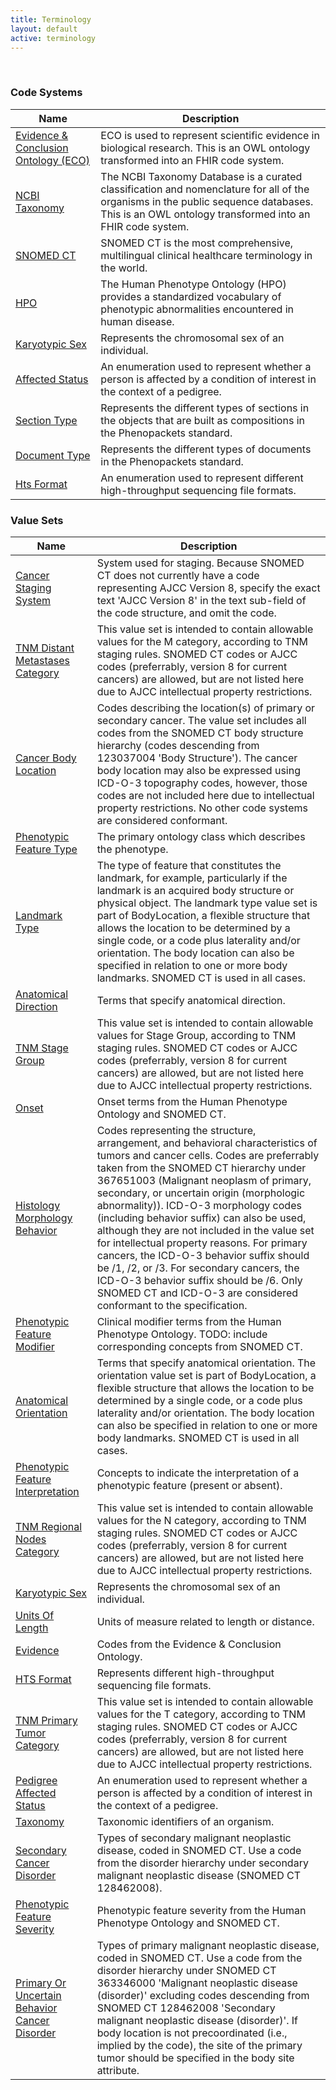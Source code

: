 ```yaml
---
title: Terminology
layout: default
active: terminology
---
```

<!-- { :.no_toc } -->
<!-- TOC  the css styling for this is \pages\assets\css\project.css under 'markdown-toc'-->
<!-- * Do not remove this line (it will not be displayed)
{:toc} -->
<!-- end TOC -->

<br/>

### Code Systems

<table>
<thead>
<tr>
<th>Name</th>
<th>Description</th>
</tr>
</thead>
<tbody>
<tr>
<td><a href="https://github.com/evidenceontology/evidenceontology/">Evidence &amp; Conclusion Ontology (ECO)</a></td>
<td>ECO is used to represent scientific evidence in biological research. This is an OWL ontology transformed into an FHIR code system.</td>
</tr>
<tr>
<td><a href="https://www.ncbi.nlm.nih.gov/taxonomy">NCBI Taxonomy</a></td>
<td>The NCBI Taxonomy Database is a curated classification and nomenclature for all of the organisms in the public sequence databases. This is an OWL ontology transformed into an FHIR code system.</td>
</tr>
<tr>
<td><a href="http://snomed.info/sct">SNOMED CT</a></td>
<td>SNOMED CT is the most comprehensive, multilingual clinical healthcare terminology in the world.</td>
</tr>
<tr>
<td><a href="https://hpo.jax.org/app/">HPO</a></td>
<td>The Human Phenotype Ontology (HPO) provides a standardized vocabulary of phenotypic abnormalities encountered in human disease.</td>
</tr>

<tr>
<td><a href="CodeSystem-karyotypic-sex.html">Karyotypic Sex</a></td>
<td>Represents the chromosomal sex of an individual.</td>
</tr>
<tr>
<td><a href="CodeSystem-affected-status.html">Affected Status</a></td>
<td>An enumeration used to represent whether a person is affected by a condition of interest in the context of a pedigree.</td>
</tr>
<tr>
<td><a href="CodeSystem-section-type.html">Section Type</a></td>
<td>Represents the different types of sections in the objects that are built as compositions in the Phenopackets standard.</td>
</tr>
<tr>
<td><a href="CodeSystem-document-type.html">Document Type</a></td>
<td>Represents the different types of documents in the Phenopackets standard.</td>
</tr>
<tr>
<td><a href="CodeSystem-hts-format.html">Hts Format</a></td>
<td>An enumeration used to represent different high-throughput sequencing file formats.</td>
</tr>

</tbody>
</table>

### Value Sets

<table>
<thead>
<tr>
<th>Name</th>
<th>Description</th>
</tr>
</thead>
<tbody>
<tr>
<td><a href="ValueSet-cancer-staging-system.html">Cancer Staging System</a></td>
<td>System used for staging. Because SNOMED CT does not currently have a code representing AJCC Version 8, specify the exact text 'AJCC Version 8' in the text sub-field of the code structure, and omit the code.</td>
</tr>
<tr>
<td><a href="ValueSet-tnm-distant-metastases-category.html">TNM Distant Metastases Category</a></td>
<td>This value set is intended to contain allowable values for the M category, according to TNM staging rules. SNOMED CT codes or AJCC codes (preferrably, version 8 for current cancers) are allowed, but are not listed here due to AJCC intellectual property restrictions.</td>
</tr>
<tr>
<td><a href="ValueSet-cancer-body-location.html">Cancer Body Location</a></td>
<td>Codes describing the location(s) of primary or secondary cancer. The value set includes all codes from the SNOMED CT body structure hierarchy (codes descending from 123037004 'Body Structure'). The cancer body location may also be expressed using ICD-O-3 topography codes, however, those codes are not included here due to intellectual property restrictions. No other code systems are considered conformant.</td>
</tr>
<tr>
<td><a href="ValueSet-phenotypic-feature-type.html">Phenotypic Feature Type</a></td>
<td>The primary ontology class which describes the phenotype.</td>
</tr>
<tr>
<td><a href="ValueSet-landmark-type.html">Landmark Type</a></td>
<td>The type of feature that constitutes the landmark, for example, particularly if the landmark is an acquired body structure or physical object. The landmark type value set is part of BodyLocation, a flexible structure that allows the location to be determined by a single code, or a code plus laterality and/or orientation. The body location can also be specified in relation to one or more body landmarks. SNOMED CT is used in all cases.</td>
</tr>
<tr>
<td><a href="ValueSet-anatomical-direction.html">Anatomical Direction</a></td>
<td>Terms that specify anatomical direction.</td>
</tr>
<tr>
<td><a href="ValueSet-tnm-stage-group.html">TNM Stage Group</a></td>
<td>This value set is intended to contain allowable values for Stage Group, according to TNM staging rules. SNOMED CT codes or AJCC codes (preferrably, version 8 for current cancers) are allowed, but are not listed here due to AJCC intellectual property restrictions.</td>
</tr>
<tr>
<td><a href="ValueSet-onset.html">Onset</a></td>
<td>Onset terms from the Human Phenotype Ontology and SNOMED CT.</td>
</tr>
<tr>
<td><a href="ValueSet-histology-morphology-behavior.html">Histology Morphology Behavior</a></td>
<td>Codes representing the structure, arrangement, and behavioral characteristics of tumors and cancer cells. Codes are preferrably taken from the SNOMED CT hierarchy under 367651003 (Malignant neoplasm of primary, secondary, or uncertain origin (morphologic abnormality)). ICD-O-3 morphology codes (including behavior suffix) can also be used, although they are not included in the value set for intellectual property reasons. For primary cancers, the ICD-O-3 behavior suffix should be /1, /2, or /3. For secondary cancers, the ICD-O-3 behavior suffix should be /6. Only SNOMED CT and ICD-O-3 are considered conformant to the specification.</td>
</tr>
<tr>
<td><a href="ValueSet-phenotypic-feature-modifier.html">Phenotypic Feature Modifier</a></td>
<td>Clinical modifier terms from the Human Phenotype Ontology. TODO: include corresponding concepts from SNOMED CT.</td>
</tr>
<tr>
<td><a href="ValueSet-anatomical-orientation.html">Anatomical Orientation</a></td>
<td>Terms that specify anatomical orientation. The orientation value set is part of BodyLocation, a flexible structure that allows the location to be determined by a single code, or a code plus laterality and/or orientation. The body location can also be specified in relation to one or more body landmarks. SNOMED CT is used in all cases.</td>
</tr>
<tr>
<td><a href="ValueSet-phenotypic-feature-interpretation.html">Phenotypic Feature Interpretation</a></td>
<td>Concepts to indicate the interpretation of a phenotypic feature (present or absent).</td>
</tr>
<tr>
<td><a href="ValueSet-tnm-regional-nodes-category.html">TNM Regional Nodes Category</a></td>
<td>This value set is intended to contain allowable values for the N category, according to TNM staging rules. SNOMED CT codes or AJCC codes (preferrably, version 8 for current cancers) are allowed, but are not listed here due to AJCC intellectual property restrictions.</td>
</tr>
<tr>
<td><a href="ValueSet-karyotypic-sex.html">Karyotypic Sex</a></td>
<td>Represents the chromosomal sex of an individual.</td>
</tr>
<tr>
<td><a href="ValueSet-units-of-length.html">Units Of Length</a></td>
<td>Units of measure related to length or distance.</td>
</tr>
<tr>
<td><a href="ValueSet-evidence.html">Evidence</a></td>
<td>Codes from the Evidence & Conclusion Ontology.</td>
</tr>
<tr>
<td><a href="ValueSet-hts-format.html">HTS Format</a></td>
<td>Represents different high-throughput sequencing file formats.</td>
</tr>
<tr>
<td><a href="ValueSet-tnm-primary-tumor-category.html">TNM Primary Tumor Category</a></td>
<td>This value set is intended to contain allowable values for the T category, according to TNM staging rules. SNOMED CT codes or AJCC codes (preferrably, version 8 for current cancers) are allowed, but are not listed here due to AJCC intellectual property restrictions.</td>
</tr>
<tr>
<td><a href="ValueSet-pedigree-affected-status.html">Pedigree Affected Status</a></td>
<td>An enumeration used to represent whether a person is affected by a condition of interest in the context of a pedigree.</td>
</tr>
<tr>
<td><a href="ValueSet-taxonomy.html">Taxonomy</a></td>
<td>Taxonomic identifiers of an organism.</td>
</tr>
<tr>
<td><a href="ValueSet-secondary-cancer-disorder.html">Secondary Cancer Disorder</a></td>
<td>Types of secondary malignant neoplastic disease, coded in SNOMED CT. Use a code from the disorder hierarchy under secondary malignant neoplastic disease (SNOMED CT 128462008).</td>
</tr>
<tr>
<td><a href="ValueSet-phenotypic-feature-severity.html">Phenotypic Feature Severity</a></td>
<td>Phenotypic feature severity from the Human Phenotype Ontology and SNOMED CT.</td>
</tr>
<tr>
<td><a href="ValueSet-primary-or-uncertain-behavior-cancer-disorder.html">Primary Or Uncertain Behavior Cancer Disorder</a></td>
<td>Types of primary malignant neoplastic disease, coded in SNOMED CT. Use a code from the disorder hierarchy under SNOMED CT 363346000 'Malignant neoplastic disease (disorder)' excluding codes descending from SNOMED CT 128462008 'Secondary malignant neoplastic disease (disorder)'. If body location is not precoordinated (i.e., implied by the code), the site of the primary tumor should be specified in the body site attribute.</td>
</tr>
</tbody>
</table>

